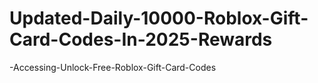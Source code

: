 # Updated-Daily-10000-Roblox-Gift-Card-Codes-In-2025-Rewards
-Accessing-Unlock-Free-Roblox-Gift-Card-Codes
